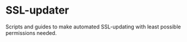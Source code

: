 # SSL-updater
Scripts and guides to make automated SSL-updating with least possible permissions needed.
